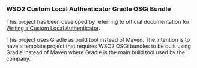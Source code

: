 ### WSO2 Custom Local Authenticator Gradle OSGi Bundle

This project has been developed by referring to official documentation for [Writing a Custom Local Authenticator](https://docs.wso2.com/display/IS530/Writing+a+Custom+Local+Authenticator).

This project uses Gradle as build tool instead of Maven. The intention is to have a template project that requires WSO2 OSGi bundles to be built using Gradle instead of Maven where Gradle is the main build tool used by the company.

